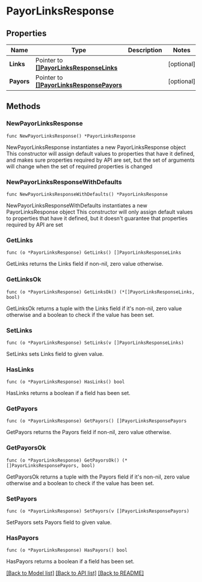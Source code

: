 # PayorLinksResponse

## Properties

Name | Type | Description | Notes
------------ | ------------- | ------------- | -------------
**Links** | Pointer to [**[]PayorLinksResponseLinks**](PayorLinksResponseLinks.md) |  | [optional] 
**Payors** | Pointer to [**[]PayorLinksResponsePayors**](PayorLinksResponsePayors.md) |  | [optional] 

## Methods

### NewPayorLinksResponse

`func NewPayorLinksResponse() *PayorLinksResponse`

NewPayorLinksResponse instantiates a new PayorLinksResponse object
This constructor will assign default values to properties that have it defined,
and makes sure properties required by API are set, but the set of arguments
will change when the set of required properties is changed

### NewPayorLinksResponseWithDefaults

`func NewPayorLinksResponseWithDefaults() *PayorLinksResponse`

NewPayorLinksResponseWithDefaults instantiates a new PayorLinksResponse object
This constructor will only assign default values to properties that have it defined,
but it doesn't guarantee that properties required by API are set

### GetLinks

`func (o *PayorLinksResponse) GetLinks() []PayorLinksResponseLinks`

GetLinks returns the Links field if non-nil, zero value otherwise.

### GetLinksOk

`func (o *PayorLinksResponse) GetLinksOk() (*[]PayorLinksResponseLinks, bool)`

GetLinksOk returns a tuple with the Links field if it's non-nil, zero value otherwise
and a boolean to check if the value has been set.

### SetLinks

`func (o *PayorLinksResponse) SetLinks(v []PayorLinksResponseLinks)`

SetLinks sets Links field to given value.

### HasLinks

`func (o *PayorLinksResponse) HasLinks() bool`

HasLinks returns a boolean if a field has been set.

### GetPayors

`func (o *PayorLinksResponse) GetPayors() []PayorLinksResponsePayors`

GetPayors returns the Payors field if non-nil, zero value otherwise.

### GetPayorsOk

`func (o *PayorLinksResponse) GetPayorsOk() (*[]PayorLinksResponsePayors, bool)`

GetPayorsOk returns a tuple with the Payors field if it's non-nil, zero value otherwise
and a boolean to check if the value has been set.

### SetPayors

`func (o *PayorLinksResponse) SetPayors(v []PayorLinksResponsePayors)`

SetPayors sets Payors field to given value.

### HasPayors

`func (o *PayorLinksResponse) HasPayors() bool`

HasPayors returns a boolean if a field has been set.


[[Back to Model list]](../README.md#documentation-for-models) [[Back to API list]](../README.md#documentation-for-api-endpoints) [[Back to README]](../README.md)


